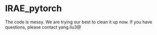 # IRAE_pytorch

The code is messy. We are trying our best to clean it up now. If you have questions, please contact yang.liu3@
